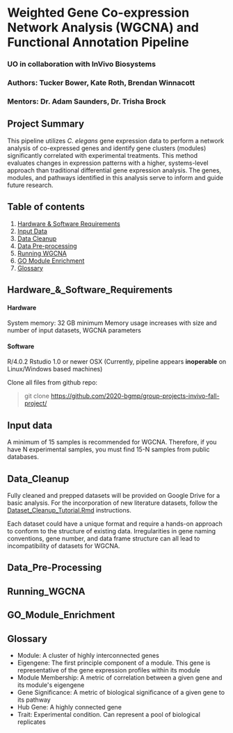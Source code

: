 # Weighted Gene Co-expression Network Analysis (WGCNA) and Functional Annotation Pipeline
### UO in collaboration with InVivo Biosystems
### Authors: Tucker Bower, Kate Roth, Brendan Winnacott
### Mentors: Dr. Adam Saunders, Dr. Trisha Brock

## Project Summary

This pipeline utilizes *C. elegans* gene expression data to perform a network analysis of co-expressed genes and identify gene clusters (modules) significantly correlated with experimental treatments. This method evaluates changes in expression patterns with a higher, systems-level approach than traditional differential gene expression analysis. The genes, modules, and pathways identified in this analysis serve to inform and guide future research. 

## Table of contents

1. [Hardware & Software Requirements](#Hardware_&_Software_Requirements)
2. [Input Data](#Input_Data)
3. [Data Cleanup](#Data_Cleanup)
4. [Data Pre-processing](#Data_Pre-Processing)
5. [Running WGCNA](#Running_WGCNA)
6. [GO Module Enrichment](#GO_Module_Enrichment)
7. [Glossary](#Glossary)






## Hardware_&_Software_Requirements

#### Hardware
System memory: 32 GB minimum
Memory usage increases with size and number of input datasets, WGCNA parameters
#### Software
R/4.0.2
Rstudio 1.0 or newer
OSX (Currently, pipeline appears **inoperable** on Linux/Windows based machines)

Clone all files from github repo:

> git clone https://github.com/2020-bgmp/group-projects-invivo-fall-project/ 

## Input data
A minimum of 15 samples is recommended for WGCNA. Therefore, if you have N experimental samples, you must find 15-N samples from public databases.

## Data_Cleanup
Fully cleaned and prepped datasets will be provided on Google Drive for a basic analysis. For the incorporation of new literature datasets, follow the [Dataset_Cleanup_Tutorial.Rmd](https://github.com/2020-bgmp/group-projects-invivo-fall-project/blob/master/dataset_cleanup_tutorial/Dataset_Cleanup_Tutorial.Rmd) instructions. 

Each dataset could have a unique format and require a hands-on approach to conform to the structure of existing data. Irregularities in gene naming conventions, gene number, and data frame structure can all lead to incompatibility of datasets for WGCNA. 

## Data_Pre-Processing

## Running_WGCNA

## GO_Module_Enrichment

## Glossary

- Module: A cluster of highly interconnected genes 
- Eigengene: The first principle component of a module. This gene is representative of the gene expression profiles within its module 
- Module Membership: A metric of correlation between a given gene and its module's eigengene 
- Gene Significance: A metric of biological significance of a given gene to its pathway 
- Hub Gene: A highly connected gene 
- Trait: Experimental condition. Can represent a pool of biological replicates
